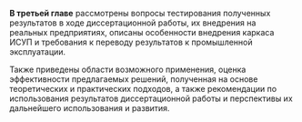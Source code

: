 **В третьей главе** рассмотрены вопросы тестирования полученных результатов в ходе диссертационной работы, их внедрения на реальных предприятиях, описаны особенности внедрения каркаса ИСУП и требования к переводу результатов к промышленной эксплуатации.

Также приведены области возможного применения, оценка эффективности предлагаемых решений, полученная на основе теоретических и практических подходов, а также рекомендации по использования результатов диссертационной работы и перспективы их дальнейшего использования и развития.
